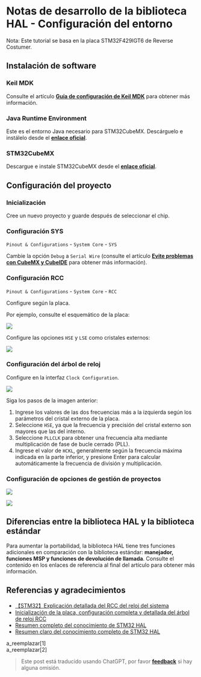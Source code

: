 # Notas de desarrollo de la biblioteca HAL - Configuración del entorno

Nota: Este tutorial se basa en la placa STM32F429IGT6 de Reverse Costumer.

## Instalación de software

### Keil MDK

Consulte el artículo [**Guía de configuración de Keil MDK**](https://wiki-power.com/es/KeilMDK%E9%85%8D%E7%BD%AE%E6%8C%87%E5%8D%97) para obtener más información.

### Java Runtime Environment

Este es el entorno Java necesario para STM32CubeMX. Descárguelo e instálelo desde el [**enlace oficial**](https://www.java.com/en/download/).

### STM32CubeMX

Descargue e instale STM32CubeMX desde el [**enlace oficial**](https://my.st.com/content/my_st_com/zh/products/development-tools/software-development-tools/stm32-software-development-tools/stm32-configurators-and-code-generators/stm32cubemx.license=1611899126599.product=STM32CubeMX.version=6.1.1.html).

## Configuración del proyecto

### Inicialización

Cree un nuevo proyecto y guarde después de seleccionar el chip.

### Configuración SYS

`Pinout & Configurations` - `System Core` - `SYS`

Cambie la opción `Debug` a `Serial Wire` (consulte el artículo [**Evite problemas con CubeMX y CubeIDE**](https://wiki-power.com/es/CubeMX与CubeIDE避坑) para obtener más información).

### Configuración RCC

`Pinout & Configurations` - `System Core` - `RCC`

Configure según la placa.

Por ejemplo, consulte el esquemático de la placa:

![](https://wiki-media-1253965369.cos.ap-guangzhou.myqcloud.com/img/20210205205030.png)

Configure las opciones `HSE` y `LSE` como cristales externos:

![](https://wiki-media-1253965369.cos.ap-guangzhou.myqcloud.com/img/20210205205140.png)

### Configuración del árbol de reloj

Configure en la interfaz `Clock Configuration`.

![](https://wiki-media-1253965369.cos.ap-guangzhou.myqcloud.com/img/20210205205550.png)

Siga los pasos de la imagen anterior:

1. Ingrese los valores de las dos frecuencias más a la izquierda según los parámetros del cristal externo de la placa.
2. Seleccione `HSE`, ya que la frecuencia y precisión del cristal externo son mayores que las del interno.
3. Seleccione `PLLCLK` para obtener una frecuencia alta mediante multiplicación de fase de bucle cerrado (PLL).
4. Ingrese el valor de `HCKL`, generalmente según la frecuencia máxima indicada en la parte inferior, y presione Enter para calcular automáticamente la frecuencia de división y multiplicación.

### Configuración de opciones de gestión de proyectos

![](https://wiki-media-1253965369.cos.ap-guangzhou.myqcloud.com/img/20210130095224.png)

![](https://wiki-media-1253965369.cos.ap-guangzhou.myqcloud.com/img/20210130095239.png)

## Diferencias entre la biblioteca HAL y la biblioteca estándar

Para aumentar la portabilidad, la biblioteca HAL tiene tres funciones adicionales en comparación con la biblioteca estándar: **manejador, funciones MSP y funciones de devolución de llamada**. Consulte el contenido en los enlaces de referencia al final del artículo para obtener más información.

## Referencias y agradecimientos

- [【STM32】Explicación detallada del RCC del reloj del sistema](https://blog.csdn.net/as480133937/article/details/98845509)
- [Inicialización de la placa, configuración completa y detallada del árbol de reloj RCC](https://www.notion.so/2-RCC-770c0c454f954408a3956257aa0fb523)
- [Resumen completo del conocimiento de STM32 HAL](https://mp.weixin.qq.com/s/ffcjKtl7JdRibLRNGquGXA)
- [Resumen claro del conocimiento completo de STM32 HAL](https://mp.weixin.qq.com/s/qkj0fQS5NrCXmbppKEhaAg)

a_reemplazar[1]  
a_reemplazar[2]

> Este post está traducido usando ChatGPT, por favor [**feedback**](https://github.com/linyuxuanlin/Wiki_MkDocs/issues/new) si hay alguna omisión.